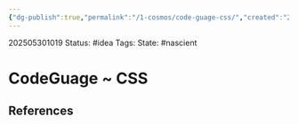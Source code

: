 ```yaml
---
{"dg-publish":true,"permalink":"/1-cosmos/code-guage-css/","created":"2025-05-30T10:19:52.060-04:00","updated":"2025-05-30T10:20:00.432-04:00"}
---
```


202505301019
Status: #idea
Tags: 
State: #nascient
# CodeGuage ~ CSS



## References